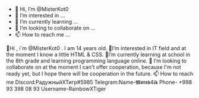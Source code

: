 - 👋 Hi, I’m @MisterKot0
- 👀 I’m interested in ...
- 🌱 I’m currently learning ...
- 💞️ I’m looking to collaborate on ...
- 📫 How to reach me ...

<!---
MisterKot0/MisterKot0 is a ✨ special ✨ repository because its `README.md` (this file) appears on your GitHub profile.
You can click the Preview link to take a look at your changes.
--->
👋Hi , i`m @MisterKot0 . I am 14 years old.
👀I’m interested in IT field and at the moment I know a little HTML & CSS.
🌱I’m currently learning at school in the 8th grade and learning programming language online.
💞️ I’m looking to collaborate on at the moment I can't offer cooperation, because I'm not ready yet, but I hope there will be cooperation in the future.
📫 How to reach me Discord:РадужныйХТигр#5985 Telegram:Name-𝕸𝖚𝖗𝖔𝖉4𝖎𝖐 Phone- +998 93 398 08 93 Username-RainbowXTiger
